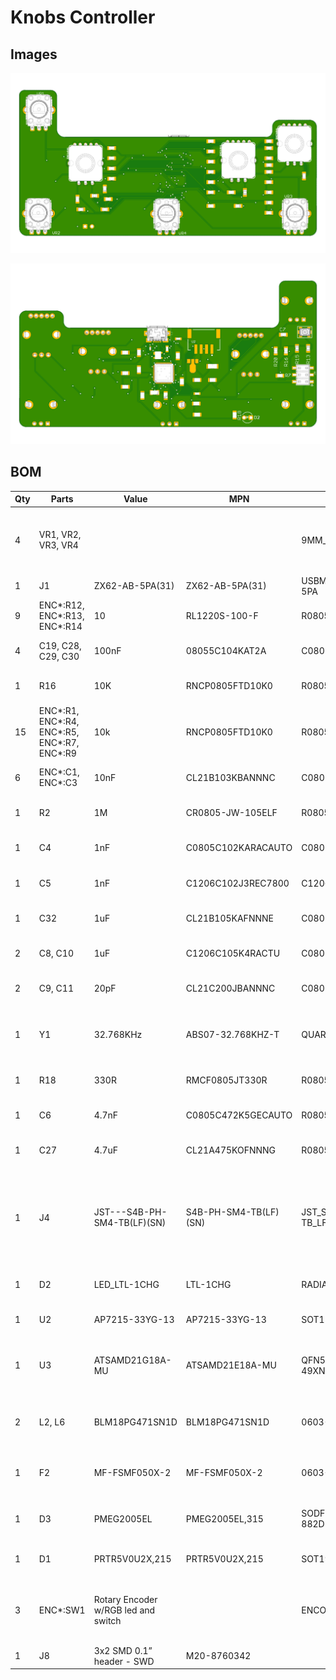 # Knobs Controller

## Images

![top view](images/Knob_controller_top_view.png)

![bottom view](images/Knob_controller_bottom_view.png)

## BOM
| Qty | Parts                                       | Value                               | MPN                   | Package                       | Description                                                                  |
|-----|---------------------------------------------|-------------------------------------|-----------------------|-------------------------------|------------------------------------------------------------------------------|
| 4   | VR1, VR2, VR3, VR4                          |                                     |                       | 9MM_SNAP-IN_POT               | 9mm vertical snap-in pot, Alpha / Panasonic style                            |
| 1   | J1                                          | ZX62-AB-5PA(31)                     | ZX62-AB-5PA(31)       | USBMICRO-ZX62-AB-5PA          |                                                                              |
| 9   | ENC*:R12, ENC*:R13, ENC*:R14                | 10                                  | RL1220S-100-F         | R0805                         | RESISTOR, European symbol                                                    |
| 4   | C19, C28, C29, C30                          | 100nF                               | 08055C104KAT2A        | C0805                         | CAPACITOR, European symbol                                                   |
| 1   | R16                                         | 10K                                 | RNCP0805FTD10K0       | R0805                         | RESISTOR, European symbol                                                    |
| 15  | ENC*:R1, ENC*:R4, ENC*:R5, ENC*:R7, ENC*:R9 | 10k                                 | RNCP0805FTD10K0       | R0805                         | RESISTOR, European symbol                                                    |
| 6   | ENC*:C1, ENC*:C3                            | 10nF                                | CL21B103KBANNNC       | C0805                         | CAPACITOR, European symbol                                                   |
| 1   | R2                                          | 1M                                  | CR0805-JW-105ELF      | R0805                         | RESISTOR, European symbol                                                    |
| 1   | C4                                          | 1nF                                 | C0805C102KARACAUTO    | C0805                         | CAPACITOR, European symbol                                                   |
| 1   | C5                                          | 1nF                                 | C1206C102J3REC7800    | C1206                         | CAPACITOR, European symbol                                                   |
| 1   | C32                                         | 1uF                                 | CL21B105KAFNNNE       | C0805                         | CAPACITOR, European symbol                                                   |
| 2   | C8, C10                                     | 1uF                                 | C1206C105K4RACTU      | C0805                         | CAPACITOR, European symbol                                                   |
| 2   | C9, C11                                     | 20pF                                | CL21C200JBANNNC       | C0805                         | CAPACITOR, European symbol                                                   |
| 1   | Y1                                          | 32.768KHz                           | ABS07-32.768KHZ-T     | QUARZO-ABS07                  | CRYSTAL 32.768KHZ 12.5PF SMD 3.2x1.5mm                                       |
| 1   | R18                                         | 330R                                | RMCF0805JT330R        | R0805                         | RESISTOR, European symbol                                                    |
| 1   | C6                                          | 4.7nF                               | C0805C472K5GECAUTO    | R0805                         | CAPACITOR, European symbol                                                   |
| 1   | C27                                         | 4.7uF                               | CL21A475KOFNNNG       | R0805                         | CAPACITOR, European symbol                                                   |
| 1   | J4                                          | JST---S4B-PH-SM4-TB(LF)(SN)         | S4B-PH-SM4-TB(LF)(SN) | JST_S4B-PH-SM4-TB_LF_SN_0     | 4 Positions Header Connector 0.079 (2.00mm) Surface Mount, Right Angle Tin"" |
| 1   | D2                                          | LED_LTL-1CHG                        | LTL-1CHG              | RADIAL 3MM                    | LED RED DIFFUSED T/H                                                         |
| 1   | U2                                          | AP7215-33YG-13                      | AP7215-33YG-13        | SOT150P400X160-3N             | IC REG LDO 3.3V 0.6A SOT89-3                                                 |
| 1   | U3                                          | ATSAMD21G18A-MU                     | ATSAMD21E18A-MU       | QFN50P700X700X90-49XN-EPSQ515 | IC MCU 32BIT 256KB FLASH 48QFN                                               |
| 2   | L2, L6                                      | BLM18PG471SN1D                      | BLM18PG471SN1D        | 0603-1608X90N                 | FERRITE CHIP 470 OHM 1000MA 0603                                             |
| 1   | F2                                          | MF-FSMF050X-2                       | MF-FSMF050X-2         | 0603-F1608X100N               | FUSE PTC RESET 500MA SMD 0603                                                |
| 1   | D3                                          | PMEG2005EL                          | PMEG2005EL,315        | SODFL1008X40N-882D            | DIODE SCHOTTKY 20V 500MA SOD882                                              |
| 1   | D1                                          | PRTR5V0U2X,215                      | PRTR5V0U2X,215        | SOT190P230X110-4N             | TVS DIODE 5.5VWM SOT143B                                                     |
| 3   | ENC*:SW1                                    | Rotary Encoder w/RGB led and switch |                       | ENCODER_LED_3_KIT             | Illuminated Rotary Encoder w/ RGB LED and select switch                      |
| 1   | J8                                          | 3x2 SMD 0.1” header - SWD           | M20-8760342           |                               |                                                                              |
